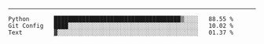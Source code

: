 ---

<!--START_SECTION:waka-->
```text
Python       ████████████████████████████████████▒░░░░   88.55 % 
Git Config   ████░░░░░░░░░░░░░░░░░░░░░░░░░░░░░░░░░░░░░   10.02 % 
Text         ▓░░░░░░░░░░░░░░░░░░░░░░░░░░░░░░░░░░░░░░░░   01.37 % 
```
<!--END_SECTION:waka-->


[linkedin]: https://www.linkedin.com/in/mohamed-elh/

